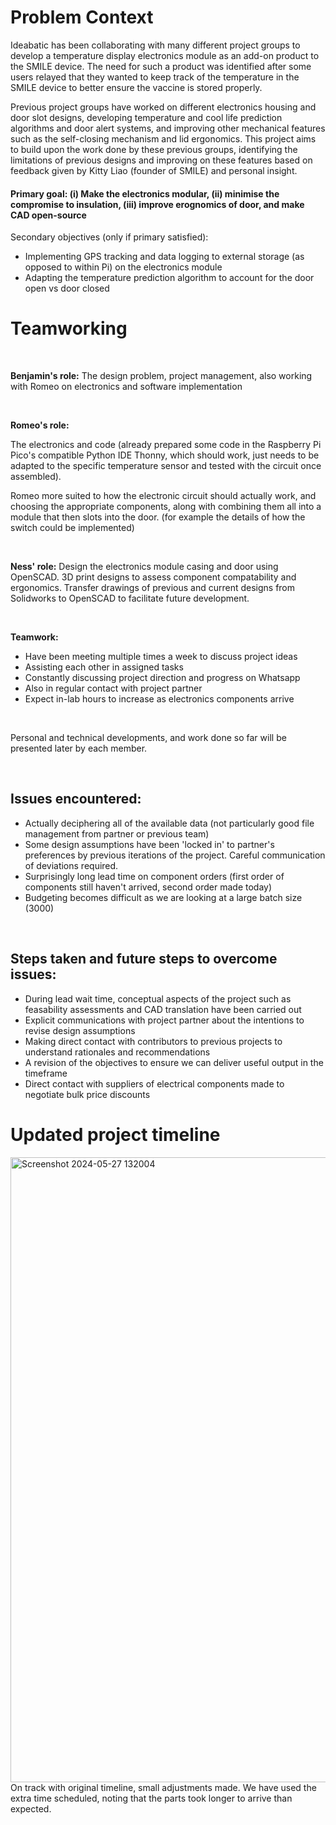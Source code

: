 # Problem Context
Ideabatic has been collaborating with many different project groups to develop a temperature display electronics module as an add-on product to the SMILE device. The need for such a product was identified after some users relayed that they wanted to keep track of the temperature in the SMILE device to better ensure the vaccine is stored properly.

Previous project groups have worked on different electronics housing and door slot designs, developing temperature and cool life prediction algorithms and door alert systems, and improving other mechanical features such as the self-closing mechanism and lid ergonomics. This project aims to build upon the work done by these previous groups, identifying the limitations of previous designs and improving on these features based on feedback given by Kitty Liao (founder of SMILE) and personal insight.

#### Primary goal: (i) Make the electronics modular, (ii) minimise the compromise to insulation, (iii) improve erognomics of door, and make CAD open-source

Secondary objectives (only if primary satisfied): 
- Implementing GPS tracking and data logging to external storage (as opposed to within Pi) on the electronics module
- Adapting the temperature prediction algorithm to account for the door open vs door closed

# Teamworking

<br />

**Benjamin's role:** The design problem, project management, also working with Romeo on electronics and software implementation

<br />

**Romeo's role:**

The electronics and code (already prepared some code in the Raspberry Pi Pico's compatible Python IDE Thonny, 
which should work, just needs to be adapted to the specific temperature sensor and tested with the circuit once assembled). 

Romeo more suited to how the electronic circuit should actually work, and choosing the appropriate components, along with combining them all into a module that then slots into the door.
(for example the details of how the switch could be implemented)

<br />

**Ness' role:**
Design the electronics module casing and door using OpenSCAD.
3D print designs to assess component compatability and ergonomics.
Transfer drawings of previous and current designs from Solidworks to OpenSCAD to facilitate future development.

<br />

**Teamwork:**
- Have been meeting multiple times a week to discuss project ideas
- Assisting each other in assigned tasks
- Constantly discussing project direction and progress on Whatsapp
- Also in regular contact with project partner
- Expect in-lab hours to increase as electronics components arrive

<br />

Personal and technical developments, and work done so far will be presented later by each member.

<br />

## Issues encountered:

- Actually deciphering all of the available data (not particularly good file management from partner or previous team)
- Some design assumptions have been 'locked in' to partner's preferences by previous iterations of the project. Careful communication of deviations required. 
- Surprisingly long lead time on component orders (first order of components still haven't arrived, second order made today)
- Budgeting becomes difficult as we are looking at a large batch size (3000)

<br />

## Steps taken and future steps to overcome issues:

- During lead wait time, conceptual aspects of the project such as feasability assessments and CAD translation have been carried out
- Explicit communications with project partner about the intentions to revise design assumptions
- Making direct contact with contributors to previous projects to understand rationales and recommendations
- A revision of the objectives to ensure we can deliver useful output in the timeframe
- Direct contact with suppliers of electrical components made to negotiate bulk price discounts

# Updated project timeline
<img width="1000" alt="Screenshot 2024-05-27 132004" src="https://github.com/Technology-for-the-Poorest-Billion/2024-ideabatic-beam/assets/99049952/26ced931-077a-4340-92c2-954b23e655ac">
<br> On track with original timeline, small adjustments made. We have used the extra time scheduled, noting that the parts took longer to arrive than expected.
